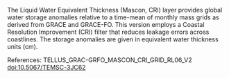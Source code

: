 The Liquid Water Equivalent Thickness (Mascon, CRI) layer provides global water storage anomalies relative to a time-mean of monthly mass grids as derived from GRACE and GRACE-FO. This version employs a Coastal Resolution Improvement (CRI) filter that reduces leakage errors across coastlines. The storage anomalies are given in equivalent water thickness units (cm).

References: TELLUS_GRAC-GRFO_MASCON_CRI_GRID_RL06_V2 [doi:10.5067/TEMSC-3JC62](https://doi.org/10.5067/TEMSC-3JC62)